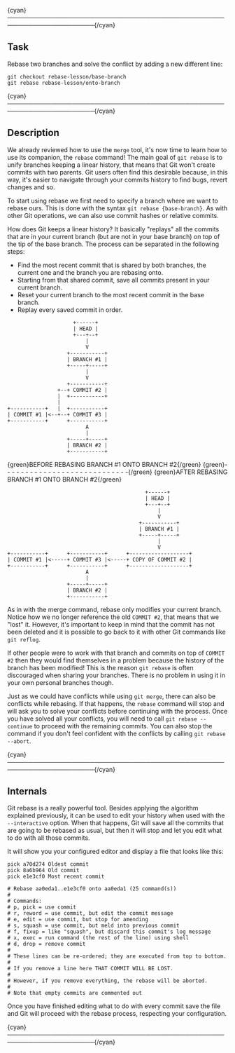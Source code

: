 {cyan}──────────────────────────────────────────────────────────────────────{/cyan}

## Task

Rebase two branches and solve the conflict by adding a new different line:
```
git checkout rebase-lesson/base-branch
git rebase rebase-lesson/onto-branch
```

{cyan}──────────────────────────────────────────────────────────────────────{/cyan}

## Description

We already reviewed how to use the `merge` tool, it's now time to learn how to use its companion, the `rebase` command! The main goal of `git rebase` is to unify branches keeping a linear history, that means that Git won't create commits with two parents. Git users often find this desirable because, in this way, it's easier to navigate through your commits history to find bugs, revert changes and so.

To start using rebase we first need to specify a branch where we want to rebase ours. This is done with the syntax `git rebase {base-branch}`. As with other Git operations, we can also use commit hashes or relative commits.

How does Git keeps a linear history? It basically "replays" all the commits that are in your current branch (but are not in your base branch) on top of the tip of the base branch. The process can be separated in the following steps:
* Find the most recent commit that is shared by both branches, the current one and the branch you are rebasing onto.
* Starting from that shared commit, save all commits present in your current branch.
* Reset your current branch to the most recent commit in the base branch.
* Replay every saved commit in order.

```
                     +------+
                     | HEAD |
                     +---+--+
                         |
                         V
                   +-----------+
                   | BRANCH #1 |
                   +-----+-----+
                         |
                         V
                   +-----------+
                +--+ COMMIT #2 |
                |  +-----------+
                |
+-----------+   |  +-----------+
| COMMIT #1 |<--+--+ COMMIT #3 |
+-----------+      +-----------+
                         A
                         |
                   +-----+-----+
                   | BRANCH #2 |
                   +-----------+
```
{green}BEFORE REBASING BRANCH #1 ONTO BRANCH #2{/green}
{green}- - - - - - - - - - - - - - - - - - - - - - - - - - - -{/green}
{green}AFTER REBASING BRANCH #1 ONTO BRANCH #2{/green}
```
                                            +------+
                                            | HEAD |
                                            +---+--+
                                                |
                                                V
                                          +-----------+
                                          | BRANCH #1 |
                                          +-----+-----+
                                                |
                                                V
+-----------+      +-----------+      +-------------------+
| COMMIT #1 |<-----+ COMMIT #3 |<-----+ COPY OF COMMIT #2 |
+-----------+      +-----------+      +-------------------+
                         A
                         |
                   +-----+-----+
                   | BRANCH #2 |
                   +-----------+
```

As in with the merge command, rebase only modifies your current branch. Notice how we no longer reference the old `COMMIT #2`, that means that we "lost" it. However, it's important to keep in mind that the commit has not been deleted and it is possible to go back to it with other Git commands like `git reflog`.

If other people were to work with that branch and commits on top of `COMMIT #2` then they would find themselves in a problem because the history of the branch has been modified! This is the reason `git rebase` is often discouraged when sharing your branches. There is no problem in using it in your own personal branches though.

Just as we could have conflicts while using `git merge`, there can also be conflicts while rebasing. If that happens, the `rebase` command will stop and will ask you to solve your conflicts before continuing with the process. Once you have solved all your conflicts, you will need to call `git rebase --continue` to proceed with the remaining commits. You can also stop the command if you don't feel confident with the conflicts by calling `git rebase --abort`.

{cyan}──────────────────────────────────────────────────────────────────────{/cyan}

## Internals

Git rebase is a really powerful tool. Besides applying the algorithm explained previously, it can be used to edit your history when used with the `--interactive` option. When that happens, Git will save all the commits that are going to be rebased as usual, but then it will stop and let you edit what to do with all those commits.

It will show you your configured editor and display a file that looks like this:

```
pick a70d274 Oldest commit
pick 8a6b964 Old commit
pick e1e3cf0 Most recent commit

# Rebase aa0eda1..e1e3cf0 onto aa0eda1 (25 command(s))
#
# Commands:
# p, pick = use commit
# r, reword = use commit, but edit the commit message
# e, edit = use commit, but stop for amending
# s, squash = use commit, but meld into previous commit
# f, fixup = like "squash", but discard this commit's log message
# x, exec = run command (the rest of the line) using shell
# d, drop = remove commit
#
# These lines can be re-ordered; they are executed from top to bottom.
#
# If you remove a line here THAT COMMIT WILL BE LOST.
#
# However, if you remove everything, the rebase will be aborted.
#
# Note that empty commits are commented out
```

Once you have finished editing what to do with every commit save the file and Git will proceed with the rebase process, respecting your configuration.

{cyan}──────────────────────────────────────────────────────────────────────{/cyan}
